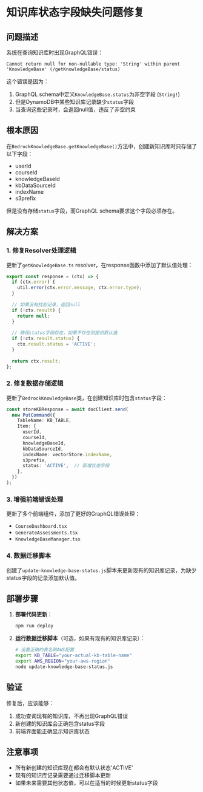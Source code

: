 # 知识库状态字段缺失问题修复

## 问题描述

系统在查询知识库时出现GraphQL错误：
```
Cannot return null for non-nullable type: 'String' within parent 'KnowledgeBase' (/getKnowledgeBase/status)
```

这个错误是因为：
1. GraphQL schema中定义`KnowledgeBase.status`为非空字段 (`String!`)
2. 但是DynamoDB中某些知识库记录缺少`status`字段
3. 当查询这些记录时，会返回null值，违反了非空约束

## 根本原因

在`BedrockKnowledgeBase.getKnowledgeBase()`方法中，创建新知识库时只存储了以下字段：
- userId
- courseId  
- knowledgeBaseId
- kbDataSourceId
- indexName
- s3prefix

但是没有存储`status`字段，而GraphQL schema要求这个字段必须存在。

## 解决方案

### 1. 修复Resolver处理逻辑

更新了`getKnowledgeBase.ts` resolver，在response函数中添加了默认值处理：

```typescript
export const response = (ctx) => {
  if (ctx.error) {
    util.error(ctx.error.message, ctx.error.type);
  }
  
  // 如果没有找到记录，返回null
  if (!ctx.result) {
    return null;
  }
  
  // 确保status字段存在，如果不存在则提供默认值
  if (!ctx.result.status) {
    ctx.result.status = 'ACTIVE';
  }
  
  return ctx.result;
};
```

### 2. 修复数据存储逻辑

更新了`BedrockKnowledgeBase`类，在创建知识库时包含`status`字段：

```typescript
const storeKBResponse = await docClient.send(
  new PutCommand({
    TableName: KB_TABLE,
    Item: {
      userId,
      courseId,
      knowledgeBaseId,
      kbDataSourceId,
      indexName: vectorStore.indexName,
      s3prefix,
      status: 'ACTIVE',  // 新增状态字段
    },
  })
);
```

### 3. 增强前端错误处理

更新了多个前端组件，添加了更好的GraphQL错误处理：

- `CourseDashboard.tsx`
- `GenerateAssessments.tsx`
- `KnowledgeBaseManager.tsx`

### 4. 数据迁移脚本

创建了`update-knowledge-base-status.js`脚本来更新现有的知识库记录，为缺少status字段的记录添加默认值。

## 部署步骤

1. **部署代码更新**：
   ```bash
   npm run deploy
   ```

2. **运行数据迁移脚本**（可选，如果有现有的知识库记录）：
   ```bash
   # 设置正确的表名和AWS配置
   export KB_TABLE="your-actual-kb-table-name"
   export AWS_REGION="your-aws-region"
   node update-knowledge-base-status.js
   ```

## 验证

修复后，应该能够：
1. 成功查询现有的知识库，不再出现GraphQL错误
2. 新创建的知识库会正确包含status字段
3. 前端界面能正确显示知识库状态

## 注意事项

- 所有新创建的知识库现在都会有默认状态'ACTIVE'
- 现有的知识库记录需要通过迁移脚本更新
- 如果未来需要其他状态值，可以在适当的时候更新status字段
